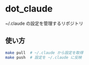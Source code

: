 # dot_claude

~/.claude の設定を管理するリポジトリ

## 使い方

```bash
make pull  # ~/.claude から設定を取得
make push  # 設定を ~/.claude に反映
```